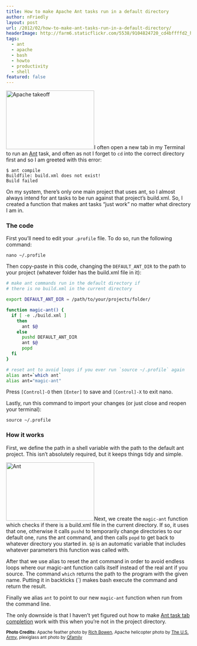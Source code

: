 ```yaml
---
title: How to make Apache Ant tasks run in a default directory
author: nFriedly
layout: post
url: /2012/02/how-to-make-ant-tasks-run-in-a-default-directory/
headerImage: http://farm6.staticflickr.com/5538/9104824720_cd4bffffd2_h.jpg
tags:
  - ant
  - apache
  - bash
  - howto
  - productivity
  - shell
featured: false
---
```

<img src="http://farm8.staticflickr.com/7020/6668518895_0700a12958_m.jpg" width="240" height="160" alt="Apache takeoff" title="The other Apache, image courtesy of The U.S. Army" class="right" />I often open a new tab in my Terminal to run an [Ant][2] task, and often as not I forget to `cd` into the correct directory first and so I am greeted with this error:

	$ ant compile
	Buildfile: build.xml does not exist!
	Build failed

On my system, there&#8217;s only one main project that uses ant, so I almost always intend for ant tasks to be run against that project&#8217;s build.xml. So, I created a function that makes ant tasks &#8220;just work&#8221; no matter what directory I am in.

<!--more-->

### The code

First you&#8217;ll need to edit your `.profile` file. To do so, run the following command:

`nano ~/.profile`

Then copy-paste in this code, changing the `DEFAULT_ANT_DIR` to the path to your project (whatever folder has the build.xml file in it):

``` bash
# make ant commands run in the default directory if
# there is no build.xml in the current directory

export DEFAULT_ANT_DIR = /path/to/your/projects/folder/

function magic-ant() {
  if [ -e ./build.xml ]
	then
	  ant $@                                                                    
	else
	  pushd DEFAULT_ANT_DIR
	  ant $@
	  popd
  fi
}

# reset ant to avoid loops if you ever run `source ~/.profile` again
alias ant=`which ant`
alias ant="magic-ant"
```

Press `[Control]-O` then `[Enter]` to save and `[Control]-X` to exit nano.

Lastly, run this command to import your changes (or just close and reopen your terminal):

`source ~/.profile`

### How it works

First, we define the path in a shell variable with the path to the default ant project. This isn&#8217;t absolutely required, but it keeps things tidy and simple.

<img src="http://farm1.staticflickr.com/95/235488979_24ead7f4dc_m.jpg" width="240" height="159" alt="Ant" class="left" />Next, we create the `magic-ant` function which checks if there is a build.xml file in the current directory. If so, it uses that one, otherwise it calls `pushd` to temporarily change directories to our default one, runs the ant command, and then calls `popd` to get back to whatever directory you started in. `$@` is an automatic variable that includes whatever parameters this function was called with.

After that we use alias to reset the ant command in order to avoid endless loops where our magic-ant function calls itself instead of the real ant if you source. The command `which` returns the path to the program with the given name. Putting it in backticks (\`) makes bash execute the command and return the result.

Finally we alias `ant` to point to our new `magic-ant` function when run from the command line.

The only downside is that I haven&#8217;t yet figured out how to make [Ant task tab completion][4] work with this when you&#8217;re not in the project directory.

<p class="meta"><small class="photocredit"><b>Photo Credits:</b> 
Apache feather photo by <a href="http://www.flickr.com/photos/rbowen/9104824720/">Rich Bowen</a>, 
Apache helicopter photo by <a href="http://www.flickr.com/photos/soldiersmediacenter/6668518895/">The U.S. Army</a>,
plexiglass ant photo by <a href="http://www.flickr.com/photos/dasqfamily/235488979/">Qfamily</a>
</small></p>


 [2]: http://ant.apache.org/
 [4]: http://matthew.mceachen.us/blog/ant-bash-completion-on-mac-os-x-43.html

